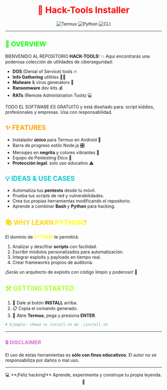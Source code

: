 <h1 align="center"><span style="color:#FF0000">🚀 Hack-Tools Installer</span></h1>

<p align="center">
  <img src="https://img.shields.io/badge/Termux-Android-%230078D7" alt="Termux"/>
  <img src="https://img.shields.io/badge/Python-Learn-%23FFD700" alt="Python"/>
  <img src="https://img.shields.io/badge/CLI-Hacking-%23666666" alt="CLI"/>
</p>

---

## <span style="color:#00FF00">🎯 OVERVIEW</span>

BIENVENIDO AL REPOSITORIO **HACK-TOOLS**! 💥 Aquí encontrarás una poderosa colección de utilidades de ciberseguridad:

* **DOS** (Denial of Service) tools 🔥
* **Info Gathering** utilities 🕵️‍♂️
* **Malware** & virus generators 🦠
* **Ransomware** dev kits 💰
* **RATs** (Remote Administration Tools) 💻

TODO EL SOFTWARE ES GRATUITO y está diseñado para: script kiddies, profesionales y empresas. Usa con responsabilidad.

## <span style="color:#FFA500">✨ FEATURES</span>

* Instalador **único** para Termux en Android 📱
* Barra de progreso estilo Node.js 🎛️
* Mensajes en **negrita** y colores vibrantes 🌈
* Equipo de Pentesting Ético 🔐
* **Protección legal**: solo uso educativo ⚠️

## <span style="color:#00CED1">💡 IDEAS & USE CASES</span>

* Automatiza tus **pentests** desde tu móvil.
* Prueba tus scripts de red y vulnerabilidades.
* Crea tus propias herramientas modificando el repositorio.
* Aprende a combinar **Bash** y **Python** para hacking.

## <span style="color:#FFD700">📚 WHY LEARN <span style="color:#FFFF00">PYTHON</span>?</span>

El dominio de **<span style="color:#FFFF00">PYTHON</span>** te permitirá:

1. Analizar y descifrar **scripts** con facilidad.
2. Escribir módulos personalizados para automatización.
3. Integrar exploits y payloads en tiempo real.
4. Crear frameworks propios de auditoría.

¡Serás un arquitecto de exploits con código limpio y poderoso! 🚀

## <span style="color:#ADFF2F">🛠️ GETTING STARTED</span>

1. 🔴 Dale al botón **INSTALL** arriba.
2. 📋 Copia el comando generado.
3. 🚀 Abre **Termux**, pega y presiona **ENTER**.

```bash
# Ejemplo: chmod +x install.sh && ./install.sh
```

---

### <span style="color:#DA70D6">🔒 DISCLAIMER</span>

El uso de estas herramientas es **sólo con fines educativos**. El autor no se responsabiliza por daños o mal uso.

---

<p align="center">💻 **¡Feliz hacking!** Aprende, experimenta y construye tu propia leyenda. 🔐</p>
